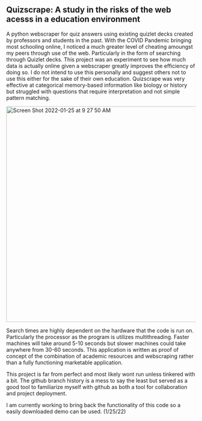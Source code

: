 ## Quizscrape: A study in the risks of the web acesss in a education environment

A python webscraper for quiz answers using existing quizlet decks created by professors and students in the past.
With the COVID Pandemic bringing most schooling online, I noticed a much greater level of cheating amoungst my peers
through use of the web. Particularly in the form of searching through Quizlet decks. This project was an experiment 
to see how much data is actually online given a webscraper greatly improves the efficiency of doing so. I do not
intend to use this personally and suggest others not to use this either for the sake of their own education. 
Quizscrape was very effective at categorical memory-based information like biology or history but struggled with 
questions that require interpretation and not simple pattern matching.

<img width="573" alt="Screen Shot 2022-01-25 at 9 27 50 AM" src="https://user-images.githubusercontent.com/44683761/151006616-eb857f2a-0bce-4f5e-a230-30e069ae6914.png">

Search times are highly dependent on the hardware that the code is run on. Particularly the processor as the program is utilizes multithreading. Faster machines will take around 5-10 seconds but slower machines could take anywhere from 30-60 seconds. This application is written as proof of concept of the combination of academic resources and webscraping rather than a fully functioning marketable application.

This project is far from perfect and most likely wont run unless tinkered with a bit. The github branch history is a mess to say the least but served as a good tool to familiarize myself with github as both a tool for collaboration and project deployment.

I am currently working to bring back the functionality of this code so a easily downloaded demo can be used. (1/25/22)
